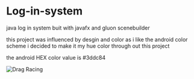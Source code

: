 # Log-in-system
java log in system buit with javafx and gluon scenebuilder

this project was influenced by desgin and color as i like the android color scheme i decided to make it my hue color through out this project

the android HEX color value is #3ddc84 

![Drag Racing](Dragster.jpg)
